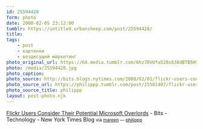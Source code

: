 ```yaml
---
id: 25594428
form: photo
date: 2008-02-05 23:12:00
tumblr: https://untitled.urbansheep.com/post/25594428/
title:
tags:
    - post
    - картинки
    - вездесущий маркетинг
photo_original_url: https://64.media.tumblr.com/6hz7DVOfa528s638dBTB5H5X_540.jpg
photo: /media/25594428.jpg
photo_caption: 
photo_source: http://bits.blogs.nytimes.com/2008/02/01/flickr-users-consider-their-potential-microsoft-overlords/
photo_source_url: https://philippp.tumblr.com/post/25581407/flickr-users-consider-their-potential-microsoft
photo_source_title: philippp
layout: post-photo.njk
---
```


<p><a href="http://bits.blogs.nytimes.com/2008/02/01/flickr-users-consider-their-potential-microsoft-overlords/">Flickr Users Consider Their Potential Microsoft Overlords</a> - Bits - Technology - New York Times Blog <small>via <a href="http://mareen.tumblr.com/post/25587955">mareen</a> — <a href="http://phil.betterpeople.de/post/25581407">philippp</a></small></p>
